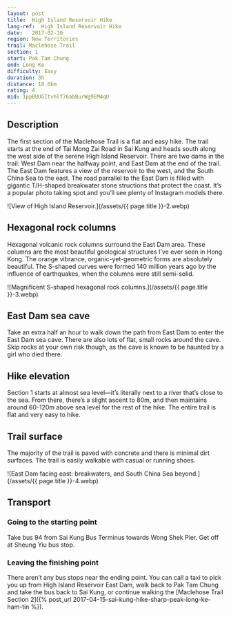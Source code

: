 ```yaml
---
layout: post
title:  High Island Reservoir Hike
lang-ref:  High Island Reservoir Hike
date:   2017-02-10
region: New Territories
trail: Maclehose Trail
section: 1
start: Pak Tam Chung
end: Long Ke
difficulty: Easy
duration: 3h
distance: 10.6km
rating: 4
mid: 1ppBUUGItvhlf76abBurWg9EM4qU
---
```

## Description

The first section of the Maclehose Trail is a flat and easy hike. The trail starts at the end of Tai Mong Zai Road in Sai Kung and heads south along the west side of the serene High Island Reservoir. There are two dams in the trail: West Dam near the halfway point, and East Dam at the end of the trail. The East Dam features a view of the reservoir to the west, and the South China Sea to the east. The road parrallel to the East Dam is filled with gigantic T/H-shaped breakwater stone structions that protect the coast. It’s a popular photo taking spot and you’ll see plenty of Instagram models there.

![View of High Island Reservoir.](/assets/{{ page.title }}-2.webp)

## Hexagonal rock columns

Hexagonal volcanic rock columns surround the East Dam area. These columns are the most beautiful geological structures I’ve ever seen in Hong Kong. The orange vibrance, organic-yet-geometric forms are absolutely beautiful. The S-shaped curves were formed 140 million years ago by the influence of earthquakes, when the columns were still semi-solid.

![Magnificent S-shaped hexagonal rock columns.](/assets/{{ page.title }}-3.webp)

## East Dam sea cave

Take an extra half an hour to walk down the path from East Dam to enter the East Dam sea cave. There are also lots of flat, small rocks around the cave. Skip rocks at your own risk though, as the cave is known to be haunted by a girl who died there.

## Hike elevation

Section 1 starts at almost sea level—it’s literally next to a river that’s close to the sea. From there, there’s a slight ascent to 80m, and then maintains around 60-120m above sea level for the rest of the hike. The entire trail is flat and very easy to hike. 

## Trail surface

The majority of the trail is paved with concrete and there is minimal dirt surfaces. The trail is easily walkable with casual or running shoes.

![East Dam facing east: breakwaters, and South China Sea beyond.](/assets/{{ page.title }}-4.webp)

## Transport

### Going to the starting point

Take bus 94 from Sai Kung Bus Terminus towards Wong Shek Pier. Get off at Sheung Yiu bus stop.

### Leaving the finishing point

There aren’t any bus stops near the ending point. You can call a taxi to pick you up from High Island Reservoir East Dam, walk back to Pak Tam Chung and take the bus back to Sai Kung, or continue walking the [Maclehose Trail Section 2]({% post_url 2017-04-15-sai-kung-hike-sharp-peak-long-ke-ham-tin %}).
